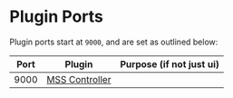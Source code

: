 # Plugin Ports

Plugin ports start at `9000`, and are set as outlined below:

| Port | Plugin                              | Purpose (if not just ui) |
|------|-------------------------------------|--------------------------|
| 9000 | [MSS Controller](../mss-controller) |                          |
